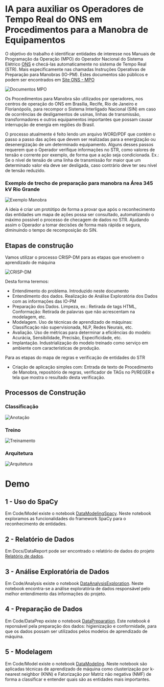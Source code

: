 # IA para auxiliar os Operadores de Tempo Real do ONS em Procedimentos para a Manobra de Equipamentos

O objetivo do trabalho é identificar entidades de interesse nos Manuais de Programação da Operação (MPO) do Operador Nacional do Sistema Elétrico [ONS](http://www.ons.org.br/) e checá-las automaticamente no sistema de Tempo Real (STR). Mais especificamente nas chamadas Instruções Operativas de Preparação para Manobras (IO-PM). Estes documentos são públicos e podem ser encontrados em [Site ONS - MPO](http://www.ons.org.br/paginas/sobre-o-ons/procedimentos-de-rede/mpo)

![Documentos MPO](./MPO.png)

Os Procedimentos para Manobra são utilizados por operadores, nos centros de operação do ONS em Brasília, Recife, Rio de Janeiro e Florianópolis, para recompor o Sistema Interligado Nacional (SIN) em caso de ocorrências de desligamentos de usinas, linhas de transmissão, transformadores e outros equipamentos importantes que possam causar interrupção de energia em regiões do Brasil. 

O processo atualmente é feito lendo um arquivo WORD/PDF que contém o passo a passo das ações que devem ser realizadas para a energização ou desenergização de um determinado equipamento. Alguns desses passos requerem que o Operador verifique informações no STR, como valores de tensão e corrente por exemplo, de forma que a ação seja condicionada. Ex.: Se o nível de tensão de uma linha de transmissão for maior que um determinado valor ela deve ser desligada, caso contrário deve ter seu nível de tensão reduzido.

### Exemplo de trecho de preparação para manobra na Área 345 kV Rio Grande

![Exemplo Manobra](./ExManobra.png)

A ideia é criar um protótipo de forma a provar que após o reconhecimento das entidades um mapa de ações possa ser consultado, automatizando o máximo possível o processo de checagem de dados no STR. Ajudando assim o Operador a tomar decisões de forma mais rápida e segura, diminuindo o tempo de recomposição do SIN.

## Etapas de construção

Vamos utilizar o processo CRISP-DM para as etapas que envolvem o aprendizado de máquina

![CRISP-DM](./CRISP-DM.png)

Desta forma teremos:

- Entendimento do problema. Introduzido neste documento
- Entendimento dos dados. Realização de Análise Exploratória dos Dados com as informações das IO-PM
- Preparação dos Dados. Limpeza, ex.: Retirada de tags HTML, Conformação: Retirada de palavras que não acrescentam na modelagem, etc.
- Modelagem. Uso de técnicas de aprendizado de máquinas: Classificação não supervisionada, NLP, Redes Neurais, etc.
- Avaliação. Uso de métricas para determinar a eficiências do modelo: Acurácia, Sensibilidade, Precisão, Especificidade, etc.
- Implantação. Industrialização do modelo treinado como serviço em ambiente com características de produção.

Para as etapas do mapa de regras e verificação de entidades do STR

- Criação de aplicação simples com: Entrada de texto de Procedimento de Manobra, repositório de regras, verificador de TAGs no PI/REGER e tela que mostra o resultado desta verificação.

## Processos de Construção

### Classificação

![Anotação](./ANOTACAO-NER.jpg)

### Treino

![Treinamento](./TREINO.jpg)

### Arquitetura

![Arquitetura](./ARQUITETURA.jpg)

# Demo

## 1 - Uso do SpaCy

Em Code/Model existe o notebook [DataModelingSpacy](../Code/Model/DataModelingSpacy.ipynb). Neste notebook exploramos as funcionalidades do framework SpaCy para o reconhecimento de entidades.

## 2 - Relatório de Dados

Em Docs/DataReport pode ser encontrado o relatório de dados do projeto [Relatório de dados](./DataReport/Report.md).

## 3 - Análise Exploratória de Dados

Em Code/Analysis existe o notebook [DataAnalysisExploration](../Code/Analysis/DataAnalysisExploration.ipynb). Neste notebook encontra-se a análise exploratória de dados responsável pelo melhor entendimento das informações do projeto.

## 4 - Preparação de Dados

Em Code/DataPrep existe o notebook [DataPreparation](../Code/DataPrep/DataPreparation.ipynb). Este notebook é reponsável pela preparação dos dados: higienização e conformidade, para que os dados possam ser utilizados pelos modelos de aprendizado de máquina.

## 5 - Modelagem

Em Code/Model existe o notebook [DataModeling](../Code/Model/DataModeling.ipynb). Neste notebook são aplicadas técnicas de aprendizado de máquina como clusterização por k-nearest neighbor (KNN) e Fatorização por Matriz não negativa (NMF) de forma a classificar e entender quais são as entidades mais importantes. 